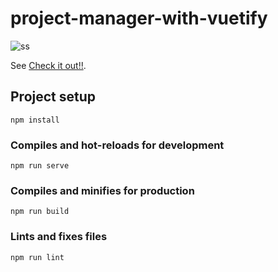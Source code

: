 

# project-manager-with-vuetify


![ss](https://firebasestorage.googleapis.com/v0/b/share-b4ff4.appspot.com/o/ezgif.com-gif-maker.gif?alt=media&token=95328a7f-85ca-485e-a5a0-6dc09f58afc2)

See [Check it out!!](https://project-manger-56f5b.web.app/).

## Project setup

```
npm install
```

### Compiles and hot-reloads for development

```
npm run serve
```

### Compiles and minifies for production

```
npm run build
```

### Lints and fixes files

```
npm run lint
```
